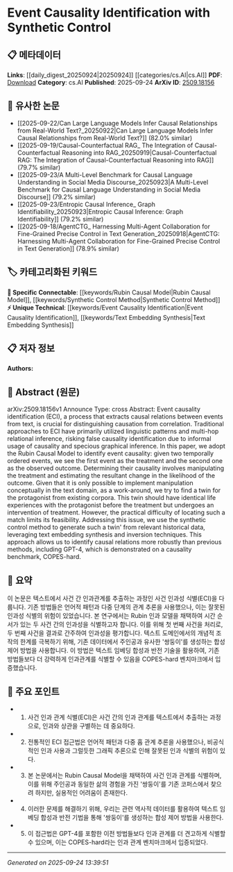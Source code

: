 <!-- KEYWORD_LINKING_METADATA:
{
  "processed_timestamp": "2025-09-24T13:39:51.328977",
  "vocabulary_version": "1.0",
  "selected_keywords": [
    "Event Causality Identification",
    "Rubin Causal Model",
    "Synthetic Control Method",
    "Text Embedding Synthesis"
  ],
  "rejected_keywords": [],
  "similarity_scores": {
    "Event Causality Identification": 0.78,
    "Rubin Causal Model": 0.82,
    "Synthetic Control Method": 0.79,
    "Text Embedding Synthesis": 0.75
  },
  "extraction_method": "AI_prompt_based",
  "budget_applied": true,
  "candidates_json": {
    "candidates": [
      {
        "surface": "Event Causality Identification",
        "canonical": "Event Causality Identification",
        "aliases": [
          "ECI"
        ],
        "category": "unique_technical",
        "rationale": "This term is central to the paper's contribution and is specific to the domain of causal inference in text.",
        "novelty_score": 0.75,
        "connectivity_score": 0.65,
        "specificity_score": 0.85,
        "link_intent_score": 0.78
      },
      {
        "surface": "Rubin Causal Model",
        "canonical": "Rubin Causal Model",
        "aliases": [],
        "category": "specific_connectable",
        "rationale": "The Rubin Causal Model is a foundational concept in causal inference, providing strong connectivity to related works.",
        "novelty_score": 0.45,
        "connectivity_score": 0.85,
        "specificity_score": 0.8,
        "link_intent_score": 0.82
      },
      {
        "surface": "Synthetic Control Method",
        "canonical": "Synthetic Control Method",
        "aliases": [],
        "category": "specific_connectable",
        "rationale": "This method is a key technique used in the paper and connects to broader discussions on causal analysis.",
        "novelty_score": 0.55,
        "connectivity_score": 0.78,
        "specificity_score": 0.77,
        "link_intent_score": 0.79
      },
      {
        "surface": "Text Embedding Synthesis",
        "canonical": "Text Embedding Synthesis",
        "aliases": [],
        "category": "unique_technical",
        "rationale": "This is a novel technique introduced in the paper, relevant for linking to text processing methods.",
        "novelty_score": 0.7,
        "connectivity_score": 0.6,
        "specificity_score": 0.8,
        "link_intent_score": 0.75
      }
    ],
    "ban_list_suggestions": [
      "causality",
      "correlation",
      "treatment",
      "outcome"
    ]
  },
  "decisions": [
    {
      "candidate_surface": "Event Causality Identification",
      "resolved_canonical": "Event Causality Identification",
      "decision": "linked",
      "scores": {
        "novelty": 0.75,
        "connectivity": 0.65,
        "specificity": 0.85,
        "link_intent": 0.78
      }
    },
    {
      "candidate_surface": "Rubin Causal Model",
      "resolved_canonical": "Rubin Causal Model",
      "decision": "linked",
      "scores": {
        "novelty": 0.45,
        "connectivity": 0.85,
        "specificity": 0.8,
        "link_intent": 0.82
      }
    },
    {
      "candidate_surface": "Synthetic Control Method",
      "resolved_canonical": "Synthetic Control Method",
      "decision": "linked",
      "scores": {
        "novelty": 0.55,
        "connectivity": 0.78,
        "specificity": 0.77,
        "link_intent": 0.79
      }
    },
    {
      "candidate_surface": "Text Embedding Synthesis",
      "resolved_canonical": "Text Embedding Synthesis",
      "decision": "linked",
      "scores": {
        "novelty": 0.7,
        "connectivity": 0.6,
        "specificity": 0.8,
        "link_intent": 0.75
      }
    }
  ]
}
-->

# Event Causality Identification with Synthetic Control

## 📋 메타데이터

**Links**: [[daily_digest_20250924|20250924]] [[categories/cs.AI|cs.AI]]
**PDF**: [Download](https://arxiv.org/pdf/2509.18156.pdf)
**Category**: cs.AI
**Published**: 2025-09-24
**ArXiv ID**: [2509.18156](https://arxiv.org/abs/2509.18156)

## 🔗 유사한 논문
- [[2025-09-22/Can Large Language Models Infer Causal Relationships from Real-World Text?_20250922|Can Large Language Models Infer Causal Relationships from Real-World Text?]] (82.0% similar)
- [[2025-09-19/Causal-Counterfactual RAG_ The Integration of Causal-Counterfactual Reasoning into RAG_20250919|Causal-Counterfactual RAG: The Integration of Causal-Counterfactual Reasoning into RAG]] (79.7% similar)
- [[2025-09-23/A Multi-Level Benchmark for Causal Language Understanding in Social Media Discourse_20250923|A Multi-Level Benchmark for Causal Language Understanding in Social Media Discourse]] (79.2% similar)
- [[2025-09-23/Entropic Causal Inference_ Graph Identifiability_20250923|Entropic Causal Inference: Graph Identifiability]] (79.2% similar)
- [[2025-09-18/AgentCTG_ Harnessing Multi-Agent Collaboration for Fine-Grained Precise Control in Text Generation_20250918|AgentCTG: Harnessing Multi-Agent Collaboration for Fine-Grained Precise Control in Text Generation]] (78.9% similar)

## 🏷️ 카테고리화된 키워드
**🔗 Specific Connectable**: [[keywords/Rubin Causal Model|Rubin Causal Model]], [[keywords/Synthetic Control Method|Synthetic Control Method]]
**⚡ Unique Technical**: [[keywords/Event Causality Identification|Event Causality Identification]], [[keywords/Text Embedding Synthesis|Text Embedding Synthesis]]

## 📋 저자 정보

**Authors:** 

## 📄 Abstract (원문)

arXiv:2509.18156v1 Announce Type: cross 
Abstract: Event causality identification (ECI), a process that extracts causal relations between events from text, is crucial for distinguishing causation from correlation. Traditional approaches to ECI have primarily utilized linguistic patterns and multi-hop relational inference, risking false causality identification due to informal usage of causality and specious graphical inference. In this paper, we adopt the Rubin Causal Model to identify event causality: given two temporally ordered events, we see the first event as the treatment and the second one as the observed outcome. Determining their causality involves manipulating the treatment and estimating the resultant change in the likelihood of the outcome. Given that it is only possible to implement manipulation conceptually in the text domain, as a work-around, we try to find a twin for the protagonist from existing corpora. This twin should have identical life experiences with the protagonist before the treatment but undergoes an intervention of treatment. However, the practical difficulty of locating such a match limits its feasibility. Addressing this issue, we use the synthetic control method to generate such a twin' from relevant historical data, leveraging text embedding synthesis and inversion techniques. This approach allows us to identify causal relations more robustly than previous methods, including GPT-4, which is demonstrated on a causality benchmark, COPES-hard.

## 📝 요약

이 논문은 텍스트에서 사건 간 인과관계를 추출하는 과정인 사건 인과성 식별(ECI)을 다룹니다. 기존 방법들은 언어적 패턴과 다중 단계의 관계 추론을 사용했으나, 이는 잘못된 인과성 식별의 위험이 있었습니다. 본 연구에서는 Rubin 인과 모델을 채택하여 시간 순서가 있는 두 사건 간의 인과성을 식별하고자 합니다. 이를 위해 첫 번째 사건을 처리로, 두 번째 사건을 결과로 간주하여 인과성을 평가합니다. 텍스트 도메인에서의 개념적 조작의 한계를 극복하기 위해, 기존 데이터에서 주인공과 유사한 '쌍둥이'를 생성하는 합성 제어 방법을 사용합니다. 이 방법은 텍스트 임베딩 합성과 반전 기술을 활용하여, 기존 방법들보다 더 강력하게 인과관계를 식별할 수 있음을 COPES-hard 벤치마크에서 입증했습니다.

## 🎯 주요 포인트

- 1. 사건 인과 관계 식별(ECI)은 사건 간의 인과 관계를 텍스트에서 추출하는 과정으로, 인과와 상관을 구별하는 데 중요하다.
- 2. 전통적인 ECI 접근법은 언어적 패턴과 다중 홉 관계 추론을 사용했으나, 비공식적인 인과 사용과 그럴듯한 그래픽 추론으로 인해 잘못된 인과 식별의 위험이 있다.
- 3. 본 논문에서는 Rubin Causal Model을 채택하여 사건 인과 관계를 식별하며, 이를 위해 주인공과 동일한 삶의 경험을 가진 '쌍둥이'를 기존 코퍼스에서 찾으려 하지만, 실용적인 어려움이 존재한다.
- 4. 이러한 문제를 해결하기 위해, 우리는 관련 역사적 데이터를 활용하여 텍스트 임베딩 합성과 반전 기법을 통해 '쌍둥이'를 생성하는 합성 제어 방법을 사용한다.
- 5. 이 접근법은 GPT-4를 포함한 이전 방법들보다 인과 관계를 더 견고하게 식별할 수 있으며, 이는 COPES-hard라는 인과 관계 벤치마크에서 입증되었다.


---

*Generated on 2025-09-24 13:39:51*